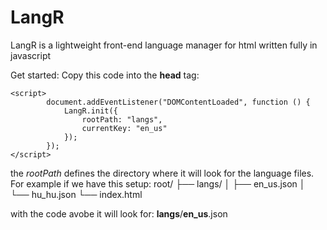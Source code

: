 # LangR

LangR is a lightweight front-end language manager for html written fully in javascript

Get started:
Copy this code into the **head** tag:
```
<script>
        document.addEventListener("DOMContentLoaded", function () {
            LangR.init({
                rootPath: "langs",
                currentKey: "en_us"
            });
        });
</script>
```

the *rootPath* defines the directory where it will look for the language files.
For example if we have this setup:
root/
├── langs/
│   ├── en_us.json
│   └── hu_hu.json
└── index.html

with the code avobe it will look for: **langs**/**en_us**.json
